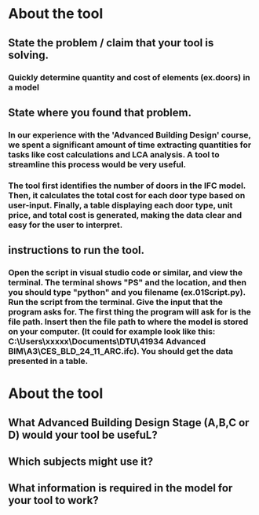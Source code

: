 # About the tool 

## State the problem / claim that your tool is solving.
### Quickly determine quantity and cost of elements (ex.doors) in a model 
## State where you found that problem.

### In our experience with the 'Advanced Building Design' course, we spent a significant amount of time extracting quantities for tasks like cost calculations and LCA analysis. A tool to streamline this process would be very useful.  
### The tool first identifies the number of doors in the IFC model. Then, it calculates the total cost for each door type based on user-input. Finally, a table displaying each door type, unit price, and total cost is generated, making the data clear and easy for the user to interpret.  

## instructions to run the tool.
### Open the script in visual studio code or similar, and view the terminal.  The terminal shows "PS" and the location, and then you should type "python" and you filename (ex.01Script.py).  Run the script from the terminal.  Give the input that the program asks for. The first thing the program will ask for is the file path. Insert then the file path to where the model is stored on your computer. (It could for example look like this: C:\Users\xxxxx\Documents\DTU\41934 Advanced BIM\A3\CES_BLD_24_11_ARC.ifc). You should get the data presented in a table.   

# About the tool 
## What Advanced Building Design Stage (A,B,C or D) would your tool be usefuL?

## Which subjects might use it?

## What information is required in the model for your tool to work?


